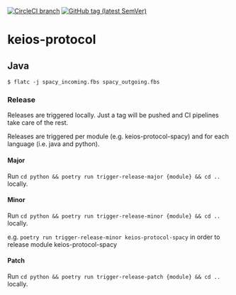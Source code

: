 [![CircleCI branch](https://img.shields.io/circleci/project/github/leftshiftone/keios-protocol/master.svg?style=flat-square)](https://circleci.com/gh/leftshiftone/keios-protocol)
[![GitHub tag (latest SemVer)](https://img.shields.io/github/tag/leftshiftone/keios-protocol.svg?style=flat-square)](https://github.com/leftshiftone/keios-protocol/tags)

# keios-protocol

## Java
`$ flatc -j spacy_incoming.fbs spacy_outgoing.fbs`

### Release

Releases are triggered locally. Just a tag will be pushed and CI pipelines take care of the rest.

Releases are triggered per module (e.g. keios-protocol-spacy) and for each language (i.e. java and python).

#### Major
Run `cd python && poetry run trigger-release-major {module} && cd ..` locally.

#### Minor
Run `cd python && poetry run trigger-release-minor {module} && cd ..` locally.
 
e.g. `poetry run trigger-release-minor keios-protocol-spacy` in order to release module keios-protocol-spacy

#### Patch
Run `cd python && poetry run trigger-release-patch {module} && cd ..` locally.
